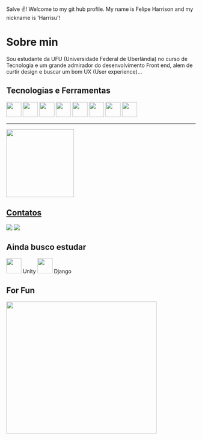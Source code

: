 Salve ✌️! Welcome to my git hub profile.
My name is Felipe Harrison and my nickname is 'Harrisu'!

# Sobre min
Sou estudante da UFU (Universidade Federal de Uberlândia) no curso de Tecnologia e um grande admirador do desenvolvimento Front end, alem de curtir design e buscar um bom UX (User experience)...

## Tecnologias e Ferramentas
<div style="display: flex, flex: row wrap"> 
  <img src="https://cdn.jsdelivr.net/gh/devicons/devicon/icons/git/git-original.svg" width="40" height="40"/> 
  <img src="https://cdn.jsdelivr.net/gh/devicons/devicon/icons/vscode/vscode-original.svg" width="40" height="40"/>       
  <img src="https://cdn.jsdelivr.net/gh/devicons/devicon/icons/javascript/javascript-original.svg" width="40" height="40"/> 
  <img src="https://cdn.jsdelivr.net/gh/devicons/devicon/icons/html5/html5-original.svg" width="40" height="40"/> 
  <img src="https://cdn.jsdelivr.net/gh/devicons/devicon/icons/css3/css3-original.svg"  width="40" height="40"/>
  <img src="https://cdn.jsdelivr.net/gh/devicons/devicon/icons/react/react-original.svg" width="40" height="40"/>  
  <img src="https://cdn.jsdelivr.net/gh/devicons/devicon/icons/python/python-original.svg" width="40" height="40"/>
  <img src="https://cdn.jsdelivr.net/gh/devicons/devicon/icons/photoshop/photoshop-line.svg" width="40" height="40"/>  
</div> 

---

<div>
  <a href="https://github.com/Felipe-Harrison">
  <img height="180em" src="https://github-readme-stats.vercel.app/api/top-langs/?username=Felipe-Harrison&layout=compact&langs_count=7&theme=dracula"/>
</div>

## Contatos

<a href = "mailto:harrisufelipe@gmail.com"><img src="https://img.shields.io/badge/Gmail-D14836?style=for-the-badge&logo=gmail&logoColor=white" target="_blank"></a> <a href="https://www.linkedin.com/in/felipe-harrison/" target="_blank"><img src="https://img.shields.io/badge/-LinkedIn-%230077B5?style=for-the-badge&logo=linkedin&logoColor=white" target="_blank"></a>  

## Ainda busco estudar
<div style="display: flex, flex: row wrap"> 
  <img src="https://cdn.jsdelivr.net/gh/devicons/devicon/icons/unity/unity-original.svg" width="40" height="40"/> Unity
  <img src="https://cdn.jsdelivr.net/gh/devicons/devicon/icons/django/django-plain.svg" width="40" height="40"/> Django
</div>        
          

## For Fun

<img src="https://miro.medium.com/max/1000/1*xOJ9eMNhBrzmKEn7KrDsCg.gif" height="350" width="400" />

